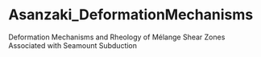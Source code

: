 # Asanzaki_DeformationMechanisms
Deformation Mechanisms and Rheology of Mélange Shear Zones Associated with Seamount Subduction

